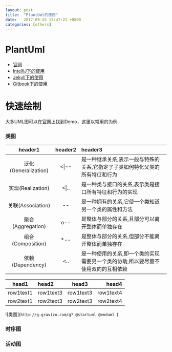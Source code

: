 ```yaml
---
layout: post
title:  "PlantUml的使用"
date:   2017-09-25 13:47:21 +0800
categories: [others]
---
```

# PlantUml
- [官网](http://plantuml.com)
- [IntelliJ下的使用](http://blog.csdn.net/imduan/article/details/53857921)
- [Jekyll下的使用](https://github.com/yjpark/jekyll-plantuml)
- [Gitbook下的使用](https://github.com/lyhcode/gitbook-plugin-plantuml)

# 快速绘制
大多UML图可以在[官网](http://plantuml.com)上找到Demo，这里以常用的为例  
### 类图  
|header1|header2|header3|
|:---:|:---:|:---|
|泛化(Generalization)|&lt;&#124;--|是一种继承关系,表示一般与特殊的关系,它指定了子类如何特化父类的所有特征和行为|
|实现(Realization)|&lt;&#124;..|是一种类与接口的关系,表示类是接口所有特征和行为的实现|
|关联(Association)|--|是一种拥有的关系,它使一个类知道另一个类的属性和方法|
|聚合(Aggregation)|o--|是整体与部分的关系,且部分可以离开整体而单独存在|
|组合(Composition)|*--|是整体与部分的关系,但部分不能离开整体而单独存在|
|依赖(Dependency)|&lt;..|是一种使用的关系,即一个类的实现需要另一个类的协助,所以要尽量不使用双向的互相依赖|

|head1|head2|head3|head4|
|---|:---|:---:|---:|
|row1text1|row1text3|row1text3|row1text4|
|row2text1|row2text3|row2text3|row2text4|

![类图](`http://g.gravizo.com/g?
@startuml
@enduml
`)
### 时序图  

### 活动图  


